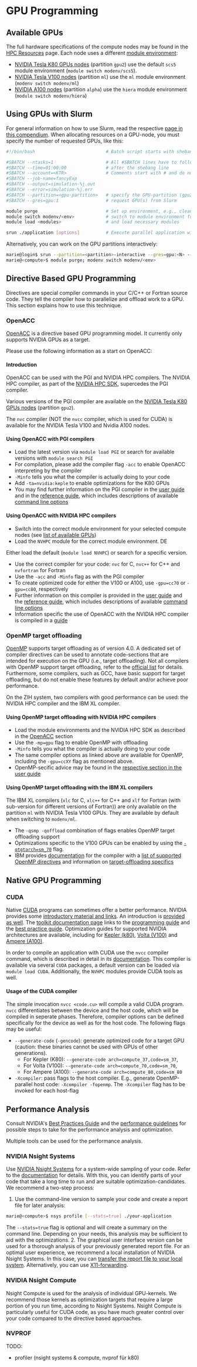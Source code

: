 # GPU Programming

## Available GPUs

The full hardware specifications of the compute nodes may be found in the 
[HPC Resources](../jobs_and_resources/hardware_overview.md/#hpc-resources) page.
Each node uses a different [module environment](modules.md/#module-environments): 
* [NVIDIA Tesla K80 GPUs nodes](../jobs_and_resources/hardware_overview.md/#island-2-phase-2-intel-haswell-cpus-nvidia-k80-gpus) 
(partition `gpu2`) use the default `scs5` module environment (`module switch modenv/scs5`). 
* [NVIDIA Tesla V100 nodes](../jobs_and_resources/hardware_overview.md/#ibm-power9-nodes-for-machine-learning) 
(partition `ml`) use the `ml` module environment (`modenv switch modenv/ml`)
* [NVIDIA A100 nodes](../jobs_and_resources/hardware_overview.md/#amd-rome-cpus-nvidia-a100) 
(partition `alpha`) use the `hiera` module environment (`module switch modenv/hiera`)

## Using GPUs with Slurm

For general information on how to use Slurm, read the respective [page in this compendium](../jobs_and_resources/slurm.md).
When allocating resources on a GPU-node, you must specify the number of requested GPUs, like
this:

```bash
#!/bin/bash                           # Batch script starts with shebang line

#SBATCH --ntasks=1                    # All #SBATCH lines have to follow uninterrupted
#SBATCH --time=01:00:00               # after the shebang line
#SBATCH --account=<KTR>               # Comments start with # and do not count as interruptions
#SBATCH --job-name=fancyExp
#SBATCH --output=simulation-%j.out
#SBATCH --error=simulation-%j.err
#SBATCH --partition=<gpu-partition>   # specify the GPU-partition (gpu2, ml, alpha)
#SBATCH --gres=gpu:1                  # request GPU(s) from Slurm

module purge                          # Set up environment, e.g., clean modules environment
module switch modenv/<env>            # switch to module environment for GPU-partition
module load <modules>                 # and load necessary modules

srun ./application [options]          # Execute parallel application with srun

```

Alternatively, you can work on the GPU partitions interactively:

```bash
marie@login$ srun --partition=<partition>-interactive --gres=gpu:<N> --pty bash
marie@<compute>$ module purge; modenv switch modenv/<env> 
```

## Directive Based GPU Programming

Directives are special compiler commands in your C/C++ or Fortran source code. They tell the
compiler how to parallelize and offload work to a GPU. This section explains how to use this
technique.

### OpenACC

[OpenACC](https://www.openacc.org) is a directive based GPU programming model. It currently
only supports NVIDIA GPUs as a target.

Please use the following information as a start on OpenACC:

#### Introduction

OpenACC can be used with the PGI and NVIDIA HPC compilers. The NVIDIA HPC compiler, as part 
of the [NVIDIA HPC SDK](https://docs.nvidia.com/hpc-sdk/index.html), supercedes the PGI compiler. 

Various versions of the PGI compiler are available on the [NVIDIA Tesla K80 GPUs nodes](../jobs_and_resources/hardware_overview.md/#island-2-phase-2-intel-haswell-cpus-nvidia-k80-gpus) (partition `gpu2`). 

The `nvc` compiler (NOT the `nvcc` compiler, which is used for CUDA) is available for the 
NVIDIA Tesla V100 and Nvidia A100 nodes.

#### Using OpenACC with PGI compilers

* Load the latest version via `module load PGI` or search for available versions with 
`module search PGI`
* For compilation, please add the compiler flag `-acc` to enable OpenACC interpreting by the
  compiler
* `-Minfo` tells you what the compiler is actually doing to your code
* Add `-ta=nvidia:keple` to enable optimizations for the K80 GPUs
* You may find further information on the PGI compiler in the 
[user guide](https://docs.nvidia.com/hpc-sdk/pgi-compilers/20.4/x86/pgi-user-guide/index.htm)
and in the [reference guide](https://docs.nvidia.com/hpc-sdk/pgi-compilers/20.4/x86/pgi-ref-guide/index.htm),
which includes descriptions of available [command line options](https://docs.nvidia.com/hpc-sdk/pgi-compilers/20.4/x86/pgi-ref-guide/index.htm#cmdln-options-ref)

#### Using OpenACC with NVIDIA HPC compilers

* Switch into the correct module environment for your selected compute nodes 
(see [list of available GPUs](#available-gpus))
* Load the `NVHPC` module for the correct module environment. DE

Either load the default (`module load NVHPC`) or search for a specific version.
* Use the correct compiler for your code: `nvc` for C, `nvc++` for C++ and `nvfortran` for Fortran
* Use the `-acc` and `-Minfo` flag as with the PGI compiler
* To create optimized code for either the V100 or A100, use `-gpu=cc70` or `-gpu=cc80`, respectively
* Further information on this compiler is provided in the 
[user guide](https://docs.nvidia.com/hpc-sdk/compilers/hpc-compilers-user-guide/index.html) and the 
[reference guide](https://docs.nvidia.com/hpc-sdk/compilers/hpc-compilers-ref-guide/index.html), 
which includes descriptions of available [command line options](https://docs.nvidia.com/hpc-sdk/compilers/hpc-compilers-ref-guide/index.html#cmdln-options-ref) 
* Information specific the use of OpenACC with the NVIDIA HPC compiler is compiled in a 
[guide](https://docs.nvidia.com/hpc-sdk/compilers/openacc-gs/index.html)

### OpenMP target offloading

[OpenMP](https://www.openmp.org/) supports target offloading as of version 4.0. 
A dedicated set of compiler directives can be used to annotate code-sections that are intended
 for execution on the GPU (i.e., target offloading).
Not all compilers with OpenMP support target offloading, refer to the [official list](https://www.openmp.org/resources/openmp-compilers-tools/) 
for details. 
Furthermore, some compilers, such as GCC, have basic support for target offloading, 
but do not enable these features by default and/or achieve poor performance.

On the ZIH system, two compilers with good performance can be used: the NVIDIA HPC compiler 
and the IBM XL compiler.

#### Using OpenMP target offloading with NVIDIA HPC compilers

* Load the module environments and the NVIDIA HPC SDK as described in the [OpenACC](#using-openacc-with-nvidia-hpc-compilers) section
* Use the `-mp=gpu` flag to enable OpenMP with offloading
* `-Minfo` tells you what the compiler is actually doing to your code
* The same compiler options as linked above are available for OpenMP, 
including the `-gpu=ccXY` flag as mentioned above.
* OpenMP-secific advice may be found in the [respective section in the user guide](https://docs.nvidia.com/hpc-sdk/compilers/hpc-compilers-user-guide/#openmp-use)

#### Using OpenMP target offloading with the IBM XL compilers

The IBM XL compilers (`xlc` for C, `xlc++` for C++ and `xlf` for Fortran (with sub-version for 
different versions of Fortran)) are only available on the partition `ml` with NVIDIA Tesla V100 GPUs.
They are available by default when switching to `modenv/ml`.

* The `-qsmp -qoffload` combination of flags enables OpenMP target offloading support
* Optimizations specific to the V100 GPUs can be enabled by using the [`-qtgtarch=sm_70`](https://www.ibm.com/docs/en/xl-c-and-cpp-linux/16.1.1?topic=descriptions-qtgtarch) flag. 
* IBM provides [documentation](https://www.ibm.com/docs/en/xl-c-and-cpp-linux/16.1.1) 
for the compiler with a [list of supported OpenMP directives](https://www.ibm.com/docs/en/xl-c-and-cpp-linux/16.1.1?topic=reference-pragma-directives-openmp-parallelization) 
and information on [target-offloading specifics](https://www.ibm.com/docs/en/xl-c-and-cpp-linux/16.1.1?topic=gpus-programming-openmp-device-constructs)


## Native GPU Programming

### CUDA

Native [CUDA](http://www.nvidia.com/cuda) programs can sometimes offer a better performance.
NVIDIA provides some [introductory material and links](https://developer.nvidia.com/how-to-cuda-c-cpp). 
An introduction is [provided as well](https://developer.nvidia.com/blog/even-easier-introduction-cuda/).
The [toolkit documentation page](https://docs.nvidia.com/cuda/index.html) links to the 
[programming guide](https://docs.nvidia.com/cuda/cuda-c-programming-guide/index.html) and the 
[best practice guide](https://docs.nvidia.com/cuda/cuda-c-best-practices-guide/index.html).
Optimization guides for supported NVIDIA architectures are available, including for 
[Kepler (k80)](https://docs.nvidia.com/cuda/kepler-tuning-guide/index.html), 
[Volta (V100)](https://docs.nvidia.com/cuda/volta-tuning-guide/index.html) and 
[Ampere (A100)](https://docs.nvidia.com/cuda/ampere-tuning-guide/index.html).

In order to compile an application with CUDA use the `nvcc` compiler command, which is described in 
detail in its [documentation](https://docs.nvidia.com/cuda/cuda-compiler-driver-nvcc/index.html). 
This compiler is available via several `CUDA` packages, a default version can be loaded via `module load CUDA`.
Additionally, the `NVHPC` modules provide CUDA tools as well.

#### Usage of the CUDA compiler

The simple invocation `nvcc <code.cu>` will compile a valid CUDA program. 
`nvcc` differentiates between the device and the host code, which will be compiled in seperate phases.
Therefore, compiler options can be defined specifically for the device as well as for the host code.
The following flags may be useful:

* `--generate-code` (`-gencode`): generate optimized code for a target GPU (caution: these binaries
cannot be used with GPUs of other generations). 
    * For Kepler (K80): `--generate-code arch=compute_37,code=sm_37`, 
    * For Volta (V100): `--generate-code arch=compute_70,code=sm_70`, 
    * For Ampere (A100): `--generate-code arch=compute_80,code=sm_80`
* `-Xcompiler`: pass flags to the host compiler. E.g., generate OpenMP-parallel host code: 
`-Xcompiler -fopenmp`. 
The `-Xcompiler` flag has to be invoked for each host-flag

## Performance Analysis

Consult NVIDIA's [Best Practices Guide](https://docs.nvidia.com/cuda/cuda-c-best-practices-guide/index.html)
and the [performance guidelines](https://docs.nvidia.com/cuda/cuda-c-programming-guide/index.html#performance-guidelines)
for possible steps to take for the performance analysis and optimization.

Multiple tools can be used for the performance analysis.

### NVIDIA Nsight Systems

Use [NVIDIA Nsight Systems](https://developer.nvidia.com/nsight-systems) for a system-wide
sampling of your code.
Refer to the [documentation](https://docs.nvidia.com/nsight-systems/UserGuide/index.html)
for details.
With this, you can identify parts of your code that take a long time to run and are suitable
optimization-candidates.
We recommend a two-step process:
1. Use the command-line version to sample your code and create a report file for later analysis:
```bash
marie@<compute>$ nsys profile [--stats=true] ./your-application
```
The `--stats=true` flag is optional and will create a summary on the command line.
Depending on your needs, this analysis may be sufficient to aid with the optimizations.
2. The graphical user interface version can be used for a thorough analysis of your previously
generated report file. For an optimal user experience, we recommend a local installation 
of NVIDIA Nsight Systems. In this case, you can [transfer the report file to your local system](../data_transfer/export_nodes.md).
Alternatively, you can use [X11-forwarding](../access/ssh_login.md).

### NVIDIA Nsight Compute

Nsight Compute is used for the analysis of individual GPU-kernels. We recommend those kernels
as optimization targets that require a large portion of you run time, according to Nsight Systems.
Nsight Compute is particularly useful for CUDA code, as you have much greater control over your
code compared to the directive based approaches.

### NVPROF

TODO:

* profiler (nsight systems & compute, nvprof für k80)
